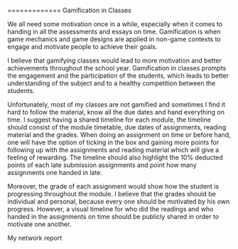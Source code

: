 =============	Gamification in Classes 



We all need some motivation once in a while, especially when it comes to handing in all the assessments and essays on time. Gamification is when game mechanics and game designs are applied in non-game contexts to engage and motivate people to achieve their goals. 
	

I believe that gamifying classes would lead to more motivation and better achievements throughout the school year. Gamification in classes prompts the engagement and the participation of the students, which leads to better understanding of the subject and to a healthy competition between the students. 
	

 Unfortunately, most of my classes are not gamified and sometimes I find it hard to follow the material, know all the due dates and hand everything on time. I suggest having a shared timeline for each module, the timeline should consist of the module timetable, due dates of assignments, reading material and the grades. When doing an assignment on time or before hand, one will have the option of ticking in the box and gaining more points for following up with the assignments and reading material which will give a feeling of rewarding. The timeline should also highlight the 10% deducted points of each late submission assignments and point how many assignments one handed in late. 
 	
 
Moreover, the grade of each assignment would show how the student is progressing throughout the module. I believe that the grades should be individual and personal, because every one should be motivated by his own progress. However, a visual timeline for who did the readings and who handed in the assignments on time should be publicly shared in order to motivate one another. 

My network report 
